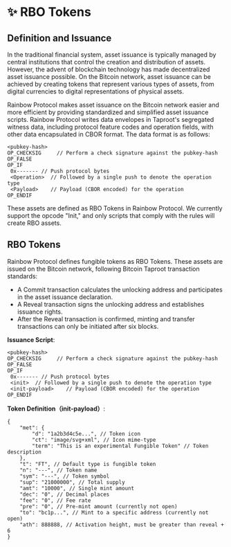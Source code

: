 # ✨ RBO Tokens

## Definition and Issuance&#x20;

In the traditional financial system, asset issuance is typically managed by central institutions that control the creation and distribution of assets. However, the advent of blockchain technology has made decentralized asset issuance possible. On the Bitcoin network, asset issuance can be achieved by creating tokens that represent various types of assets, from digital currencies to digital representations of physical assets.

Rainbow Protocol makes asset issuance on the Bitcoin network easier and more efficient by providing standardized and simplified asset issuance scripts. Rainbow Protocol writes data envelopes in Taproot's segregated witness data, including protocol feature codes and operation fields, with other data encapsulated in CBOR format. The data format is as follows:

```
<pubkey-hash>
OP_CHECKSIG     // Perform a check signature against the pubkey-hash
OP_FALSE
OP_IF
 0x------- // Push protocol bytes
 <Operation>  // Followed by a single push to denote the operation type
 <Payload>    // Payload (CBOR encoded) for the operation
OP_ENDIF
```

These assets are defined as RBO Tokens in Rainbow Protocol. We currently support the opcode "Init," and only scripts that comply with the rules will create RBO assets.

## RBO Tokens

Rainbow Protocol defines fungible tokens as RBO Tokens. These assets are issued on the Bitcoin network, following Bitcoin Taproot transaction standards:

* A Commit transaction calculates the unlocking address and participates in the asset issuance declaration.
* A Reveal transaction signs the unlocking address and establishes issuance rights.
* After the Reveal transaction is confirmed, minting and transfer transactions can only be initiated after six blocks.

**Issuance Script**:

```
<pubkey-hash>
OP_CHECKSIG     // Perform a check signature against the pubkey-hash
OP_FALSE
OP_IF
 0x------- // Push protocol bytes
 <init>  // Followed by a single push to denote the operation type
 <init-payload>    // Payload (CBOR encoded) for the operation
OP_ENDIF

```



**Token Definition（**init-payload**）**:

```
{
    "met": {
        "d": "1a2b3d4c5e...", // Token icon
        "ct": "image/svg+xml", // Icon mime-type
        "term": "This is an experimental Fungible Token" // Token description
    },
    "t": "FT", // Default type is fungible token
    "n": "---", // Token name
    "sym": "---", // Token symbol
    "sup": "21000000", // Total supply
    "amt": "10000", // Single mint amount
    "dec": "0", // Decimal places
    "fee": "0", // Fee rate
    "pre": "0", // Pre-mint amount (currently not open)
    "to": "bc1p...", // Mint to a specific address (currently not open)
    "ath": 888888, // Activation height, must be greater than reveal + 6
}

```

